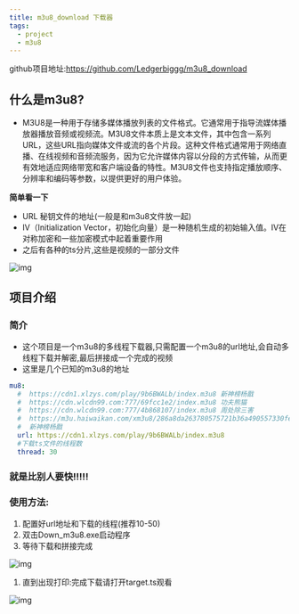 ```yaml
---
title: m3u8_download 下载器
tags:
  - project
  - m3u8
---
```

github项目地址:https://github.com/Ledgerbiggg/m3u8_download

## 什么是m3u8?

- M3U8是一种用于存储多媒体播放列表的文件格式。它通常用于指导流媒体播放器播放音频或视频流。M3U8文件本质上是文本文件，其中包含一系列URL，这些URL指向媒体文件或流的各个片段。这种文件格式通常用于网络直播、在线视频和音频流服务，因为它允许媒体内容以分段的方式传输，从而更有效地适应网络带宽和客户端设备的特性。M3U8文件也支持指定播放顺序、分辨率和编码等参数，以提供更好的用户体验。

**简单看一下**

- URL 秘钥文件的地址(一般是和m3u8文件放一起)
- IV（Initialization Vector，初始化向量）是一种随机生成的初始输入值。IV在对称加密和一些加密模式中起着重要作用
- 之后有各种的ts分片,这些是视频的一部分文件

![img](https://img2.imgtp.com/2024/03/17/vTtn3JuL.png)

## 项目介绍

### 简介

- 这个项目是一个m3u8的多线程下载器,只需配置一个m3u8的url地址,会自动多线程下载并解密,最后拼接成一个完成的视频
- 这里是几个已知的m3u8的地址

```yaml
mu8:
  #  https://cdn1.xlzys.com/play/9b6BWALb/index.m3u8 新神榜杨戬
  #  https://cdn.wlcdn99.com:777/69fcc1e2/index.m3u8 功夫熊猫
  #  https://cdn.wlcdn99.com:777/4b868107/index.m3u8 周处除三害
  #  https://m3u.haiwaikan.com/xm3u8/286a8da263780575721b36a490557330fe5fcbc155e95a999f864a2f50c98f919921f11e97d0da21.m3u8 热辣滚烫
  #  新神榜杨戬
  url: https://cdn1.xlzys.com/play/9b6BWALb/index.m3u8
  #下载ts文件的线程数
  thread: 30
```

### **就是比别人要快!!!!!**

### 使用方法:

1. 配置好url地址和下载的线程(推荐10-50)
2. 双击Down_m3u8.exe启动程序
3. 等待下载和拼接完成

![img](https://img2.imgtp.com/2024/03/17/dcXJm84F.png)

1. 直到出现打印:完成下载请打开target.ts观看

![img](https://img2.imgtp.com/2024/03/17/wPc7Hhhw.png)